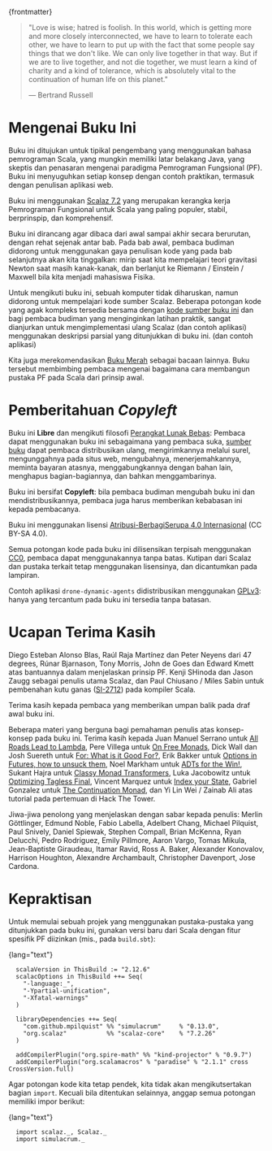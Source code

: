 {frontmatter}

> "Love is wise; hatred is foolish. In this world, which is getting more
> and more closely interconnected, we have to learn to tolerate each
> other, we have to learn to put up with the fact that some people say
> things that we don't like. We can only live together in that way. But
> if we are to live together, and not die together, we must learn a kind
> of charity and a kind of tolerance, which is absolutely vital to the
> continuation of human life on this planet."
> 
> ― Bertrand Russell


# Mengenai Buku Ini

Buku ini ditujukan untuk tipikal pengembang yang menggunakan bahasa pemrograman
Scala, yang mungkin memiliki latar belakang Java, yang skeptis dan penasaran mengenai
paradigma Pemrograman Fungsional (PF). Buku ini menyuguhkan setiap konsep dengan
contoh praktikan, termasuk dengan penulisan aplikasi web.

Buku ini menggunakan [Scalaz 7.2](https://github.com/scalaz/scalaz) yang merupakan
kerangka kerja Pemrograman Fungsional untuk Scala yang paling populer, stabil,
berprinspip, dan komprehensif.

Buku ini dirancang agar dibaca dari awal sampai akhir secara berurutan, dengan
rehat sejenak antar bab. Pada bab awal, pembaca budiman didorong untuk menggunakan
gaya penulisan kode yang pada bab selanjutnya akan kita tinggalkan: mirip saat
kita mempelajari teori gravitasi Newton saat masih kanak-kanak, dan berlanjut
ke Riemann / Einstein / Maxwell bila kita menjadi mahasiswa Fisika.

Untuk mengikuti buku ini, sebuah komputer tidak diharuskan, namun didorong untuk
mempelajari kode sumber Scalaz. Beberapa potongan kode yang agak kompleks tersedia
bersama dengan [kode sumber buku ini](https://github.com/fommil/fpmortals/) dan
bagi pembaca budiman yang menginginkan latihan praktik, sangat dianjurkan untuk
mengimplementasi ulang Scalaz (dan contoh aplikasi) menggunakan deskripsi parsial
yang ditunjukkan di buku ini.
(dan contoh aplikasi)

Kita juga merekomendasikan [Buku Merah](https://www.manning.com/books/functional-programming-in-scala)
sebagai bacaan lainnya. Buku tersebut membimbing pembaca mengenai bagaimana cara
membangun pustaka PF pada Scala dari prinsip awal.


# Pemberitahuan *Copyleft*

Buku ini **Libre** dan mengikuti filosofi [Perangkat Lunak Bebas](https://www.gnu.org/philosophy/free-sw.id.html):
Pembaca dapat menggunakan buku ini sebagaimana yang pembaca suka, [sumber buku](https://github.com/fommil/fpmortals/)
dapat pembaca distribusikan ulang, mengirimkannya melalui surel, mengunggahnya
pada situs web, mengubahnya, menerjemahkannya, meminta bayaran atasnya, menggabungkannya
dengan bahan lain, menghapus bagian-bagiannya, dan bahkan menggambarinya.

Buku ini bersifat **Copyleft**: bila pembaca budiman mengubah buku ini dan mendistribusikannya,
pembaca juga harus memberikan kebabasan ini kepada pembacanya.

Buku ini menggunakan lisensi [Atribusi-BerbagiSerupa 4.0 Internasional](https://creativecommons.org/licenses/by-sa/4.0/legalcode.id)
(CC BY-SA 4.0).

Semua potongan kode pada buku ini dilisensikan terpisah menggunakan [CC0](https://wiki.creativecommons.org/wiki/CC0),
pembaca dapat menggunakannya tanpa batas. Kutipan dari Scalaz dan pustaka terkait
tetap menggunakan lisensinya, dan dicantumkan pada lampiran.

Contoh aplikasi `drone-dynamic-agents` didistribusikan menggunakan [GPLv3](https://www.gnu.org/licenses/gpl-3.0.en.html):
hanya yang tercantum pada buku ini tersedia tanpa batasan.


# Ucapan Terima Kasih

Diego Esteban Alonso Blas, Raúl Raja Martínez dan Peter Neyens dari 47
degrees, Rúnar Bjarnason, Tony Morris, John de Goes dan Edward Kmett
atas bantuannya dalam menjelaskan prinsip PF. Kenji SHinoda dan Jason
Zaugg sebagai penulis utama Scalaz, dan Paul Chiusano / Miles Sabin
untuk pembenahan kutu ganas ([SI-2712](https://issues.scala-lang.org/browse/SI-2712)) pada kompiler Scala.

Terima kasih kepada pembaca yang memberikan umpan balik pada draf awal
buku ini.

Beberapa materi yang berguna bagi pemahaman penulis atas konsep-konsep pada
buku ini. Terima kasih kepada Juan Manuel Serrano untuk [All Roads Lead to
Lambda](https://skillsmatter.com/skillscasts/9904-london-scala-march-meetup#video), Pere Villega untuk [On Free Monads](http://perevillega.com/understanding-free-monads), Dick Wall dan Josh Suereth untuk [For:
What is it Good For?](https://www.youtube.com/watch?v=WDaw2yXAa50), Erik Bakker untuk [Options in Futures, how to unsuck them](https://www.youtube.com/watch?v=hGMndafDcc8),
Noel Markham untuk [ADTs for the Win!](https://www.47deg.com/presentations/2017/06/01/ADT-for-the-win/), Sukant Hajra untuk [Classy Monad Transformers](https://www.youtube.com/watch?v=QtZJATIPB0k),
Luka Jacobowitz untuk [Optimizing Tagless Final](https://lukajcb.github.io/blog/functional/2018/01/03/optimizing-tagless-final.html), Vincent Marquez untuk [Index your
State](https://www.youtube.com/watch?v=JPVagd9W4Lo), Gabriel Gonzalez untuk [The Continuation Monad](http://www.haskellforall.com/2012/12/the-continuation-monad.html), dan Yi Lin Wei / Zainab Ali
atas tutorial pada pertemuan di Hack The Tower.

Jiwa-jiwa penolong yang menjelaskan dengan sabar kepada penulis: Merlin Göttlinger, Edmund
Noble, Fabio Labella, Adelbert Chang, Michael Pilquist, Paul Snively, Daniel
Spiewak, Stephen Compall, Brian McKenna, Ryan Delucchi, Pedro Rodriguez, Emily
Pillmore, Aaron Vargo, Tomas Mikula, Jean-Baptiste Giraudeau, Itamar Ravid, Ross
A. Baker, Alexander Konovalov, Harrison Houghton, Alexandre Archambault,
Christopher Davenport, Jose Cardona.



# Kepraktisan

Untuk memulai sebuah projek yang menggunakan pustaka-pustaka yang ditunjukkan
pada buku ini, gunakan versi baru dari Scala dengan fitur spesifik PF diizinkan
(mis., pada `build.sbt`):

{lang="text"}
~~~~~~~~
  scalaVersion in ThisBuild := "2.12.6"
  scalacOptions in ThisBuild ++= Seq(
    "-language:_",
    "-Ypartial-unification",
    "-Xfatal-warnings"
  )
  
  libraryDependencies ++= Seq(
    "com.github.mpilquist" %% "simulacrum"     % "0.13.0",
    "org.scalaz"           %% "scalaz-core"    % "7.2.26"
  )
  
  addCompilerPlugin("org.spire-math" %% "kind-projector" % "0.9.7")
  addCompilerPlugin("org.scalamacros" % "paradise" % "2.1.1" cross CrossVersion.full)
~~~~~~~~

Agar potongan kode kita tetap pendek, kita tidak akan mengikutsertakan bagian
`import`. Kecuali bila ditentukan selainnya, anggap semua potongan memiliki
impor berikut:

{lang="text"}
~~~~~~~~
  import scalaz._, Scalaz._
  import simulacrum._
~~~~~~~~


